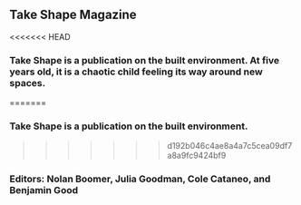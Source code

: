 ## Take Shape Magazine

<<<<<<< HEAD
### Take Shape is a publication on the built environment. At five years old, it is a chaotic child feeling its way around new spaces.
=======
### Take Shape is a publication on the built environment.
>>>>>>> d192b046c4ae8a4a7c5cea09df7a8a9fc9424bf9
### Editors: Nolan Boomer, Julia Goodman, Cole Cataneo, and Benjamin Good
